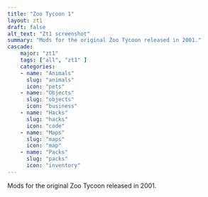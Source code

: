 ```yaml
---
title: "Zoo Tycoon 1"
layout: zt1
draft: false
alt_text: "Zt1 screenshot"
summary: "Mods for the original Zoo Tycoon released in 2001."
cascade:
    major: "zt1"
    tags: ["all", "zt1" ]
    categories:
    - name: "Animals"
      slug: "animals"
      icon: "pets"
    - name: "Objects"
      slug: "objects"
      icon: "business"
    - name: "Hacks"
      slug: "hacks"
      icon: "code"
    - name: "Maps"
      slug: "maps"
      icon: "map"
    - name: "Packs"
      slug: "packs"
      icon: "inventory"
---
```


Mods for the original Zoo Tycoon released in 2001.